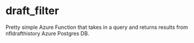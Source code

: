 # draft_filter

Pretty simple Azure Function that takes in a query and returns results from nfldrafthistory Azure Postgres DB.
